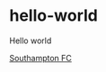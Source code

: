 # hello-world
Hello world 
<html>
<head>
<title>Excercise 3</title>
</head>
<body>

<a href=“http//:www.southamptonfc.com”>Southampton FC<a/>
</body> 
</html>
